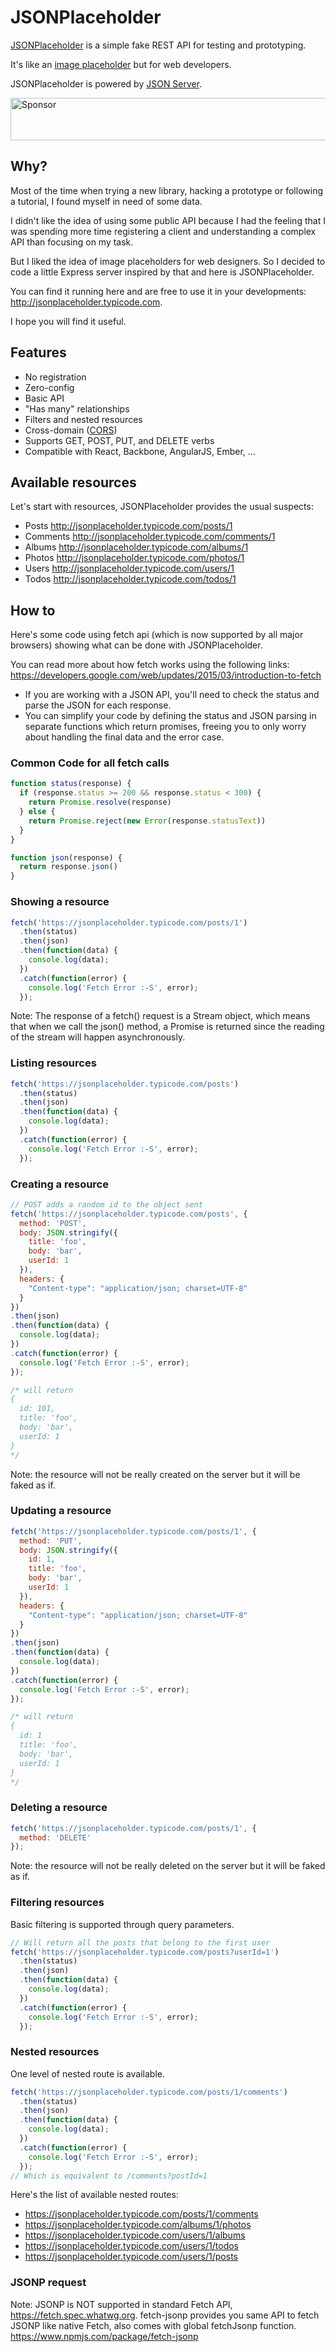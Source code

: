 # JSONPlaceholder

[JSONPlaceholder](http://jsonplaceholder.typicode.com) is a simple fake REST API for testing and prototyping.

It's like an [image placeholder](http://placehold.it/) but for web developers.

JSONPlaceholder is powered by [JSON Server](https://github.com/typicode/json-server).

<a target='_blank' rel='nofollow' href='https://app.codesponsor.io/link/6WUB3WBwbmZXbZxzrUv5y2A5/typicode/jsonplaceholder'>
  <img alt='Sponsor' width='888' height='68' src='https://app.codesponsor.io/embed/6WUB3WBwbmZXbZxzrUv5y2A5/typicode/jsonplaceholder.svg' />
</a>

## Why?

Most of the time when trying a new library, hacking a prototype or following a tutorial, I found myself in need of some data.

I didn't like the idea of using some public API because I had the feeling that I was spending more time registering a client and understanding a complex API than focusing on my task.

But I liked the idea of image placeholders for web designers. So I decided to code a little Express server inspired by that and here is JSONPlaceholder.

You can find it running here and are free to use it in your developments: http://jsonplaceholder.typicode.com. 

I hope you will find it useful.

## Features

* No registration
* Zero-config
* Basic API
* "Has many" relationships
* Filters and nested resources
* Cross-domain ([CORS](http://en.wikipedia.org/wiki/Cross-origin_resource_sharing))
* Supports GET, POST, PUT, and DELETE verbs
* Compatible with React, Backbone, AngularJS, Ember, ...

## Available resources

Let's start with resources, JSONPlaceholder provides the usual suspects:

* Posts http://jsonplaceholder.typicode.com/posts/1
* Comments http://jsonplaceholder.typicode.com/comments/1
* Albums http://jsonplaceholder.typicode.com/albums/1
* Photos http://jsonplaceholder.typicode.com/photos/1
* Users http://jsonplaceholder.typicode.com/users/1
* Todos http://jsonplaceholder.typicode.com/todos/1

## How to

Here's some code using fetch api (which is now supported by all major browsers) showing what can be done with JSONPlaceholder. 

You can read more about how fetch works using the following links: https://developers.google.com/web/updates/2015/03/introduction-to-fetch

* If you are working with a JSON API, you'll need to check the status and parse the JSON for each response. 
* You can simplify your code by defining the status and JSON parsing in separate functions which return promises, freeing you to only worry about handling the final data and the error case.

### Common Code for all fetch calls
```javascript
function status(response) {
  if (response.status >= 200 && response.status < 300) {
    return Promise.resolve(response)
  } else {
    return Promise.reject(new Error(response.statusText))
  }
}

function json(response) {
  return response.json()
}
```
### Showing a resource

```javascript
fetch('https://jsonplaceholder.typicode.com/posts/1')
  .then(status)
  .then(json)
  .then(function(data) {
    console.log(data);
  })
  .catch(function(error) {
    console.log('Fetch Error :-S', error);
  });
```
Note: The response of a fetch() request is a Stream object, which means that when we call the json() method, a Promise is returned since the reading of the stream will happen asynchronously.

### Listing resources

```javascript
fetch('https://jsonplaceholder.typicode.com/posts')
  .then(status)
  .then(json)
  .then(function(data) {
    console.log(data);
  })
  .catch(function(error) {
    console.log('Fetch Error :-S', error);
  });
```

### Creating a resource

```javascript
// POST adds a random id to the object sent
fetch('https://jsonplaceholder.typicode.com/posts', {
  method: 'POST',
  body: JSON.stringify({
    title: 'foo',
    body: 'bar',
    userId: 1
  }),
  headers: {
    "Content-type": "application/json; charset=UTF-8"
  }
})
.then(json)
.then(function(data) {
  console.log(data);
})
.catch(function(error) {
  console.log('Fetch Error :-S', error);
});

/* will return
{
  id: 101,
  title: 'foo',
  body: 'bar',
  userId: 1
}
*/
```

Note: the resource will not be really created on the server but it will be faked as if. 

### Updating a resource

```javascript
fetch('https://jsonplaceholder.typicode.com/posts/1', {
  method: 'PUT',
  body: JSON.stringify({
    id: 1,
    title: 'foo',
    body: 'bar',
    userId: 1
  }),
  headers: {
    "Content-type": "application/json; charset=UTF-8"
  }
})
.then(json)
.then(function(data) {
  console.log(data);
})
.catch(function(error) {
  console.log('Fetch Error :-S', error);
});

/* will return
{
  id: 1
  title: 'foo',
  body: 'bar',
  userId: 1
}
*/
```

### Deleting a resource

```javascript
fetch('https://jsonplaceholder.typicode.com/posts/1', {
  method: 'DELETE'
});
```

Note: the resource will not be really deleted on the server but it will be faked as if. 

### Filtering resources

Basic filtering is supported through query parameters.

```javascript
// Will return all the posts that belong to the first user
fetch('https://jsonplaceholder.typicode.com/posts?userId=1')
  .then(status)
  .then(json)
  .then(function(data) {
    console.log(data);
  })
  .catch(function(error) {
    console.log('Fetch Error :-S', error);
  });
```

### Nested resources

One level of nested route is available.

```javascript
fetch('https://jsonplaceholder.typicode.com/posts/1/comments')
  .then(status)
  .then(json)
  .then(function(data) {
    console.log(data);
  })
  .catch(function(error) {
    console.log('Fetch Error :-S', error);
  });
// Which is equivalent to /comments?postId=1
```

Here's the list of available nested routes:

* https://jsonplaceholder.typicode.com/posts/1/comments
* https://jsonplaceholder.typicode.com/albums/1/photos
* https://jsonplaceholder.typicode.com/users/1/albums
* https://jsonplaceholder.typicode.com/users/1/todos
* https://jsonplaceholder.typicode.com/users/1/posts

### JSONP request
 
Note: JSONP is NOT supported in standard Fetch API, https://fetch.spec.whatwg.org. fetch-jsonp provides you same API to fetch JSONP like native Fetch, also comes with global fetchJsonp function.
https://www.npmjs.com/package/fetch-jsonp
